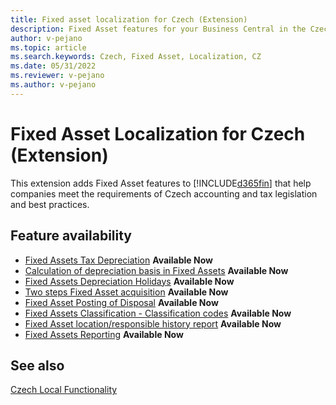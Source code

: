 ```yaml
---
title: Fixed asset localization for Czech (Extension)
description: Fixed Asset features for your Business Central in the Czech Republic. 
author: v-pejano
ms.topic: article
ms.search.keywords: Czech, Fixed Asset, Localization, CZ
ms.date: 05/31/2022
ms.reviewer: v-pejano
ms.author: v-pejano
---
```


# Fixed Asset Localization for Czech (Extension)

This extension adds Fixed Asset features to [!INCLUDE[d365fin](../../includes/d365fin_md.md)] that help companies meet the requirements of Czech accounting and tax legislation and best practices.

## Feature availability

- [Fixed Assets Tax Depreciation](how-to-use-tax-depreciation-for-fixed-assets.md) **Available Now**
- [Calculation of depreciation basis in Fixed Assets](how-to-calculate-depreciation-basis.md) **Available Now**
- [Fixed Assets Depreciation Holidays](how-to-depreciate-holidays-for-fixed-assets.md) **Available Now**
- [Two steps Fixed Asset acquisition](how-to-use-two-steps-fixed-asset-acquisition.md) **Available Now**
- [Fixed Asset Posting of Disposal](how-to-post-disposal-of-fixed-asset.md) **Available Now**
- [Fixed Assets Classification - Classification codes](how-to-use-clasification-code-for-fixed-assets.md) **Available Now**
- [Fixed Asset location/responsible history report](how-to-use-fixed-asset-location-history-report.md) **Available Now**
- [Fixed Assets Reporting](how-to-use-fixed-assets-reporting.md) **Available Now**

## See also

[Czech Local Functionality](czech-local-functionality.md)  
